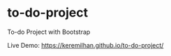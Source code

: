 # to-do-project
To-do Project with Bootstrap

Live Demo: https://keremilhan.github.io/to-do-project/
